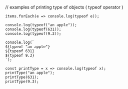 // examples of printing type of objects ( typeof operator ) 

```const items = ["an apple", 631, 9.3];
items.forEach(e => console.log(typeof e));

console.log(typeof("an apple"));
console.log(typeof(631));
console.log(typeof(9.3));

console.log(`
${typeof "an apple"}
${typeof 631}
${typeof 9.3}
`);

const printType = x => console.log(typeof x);
printType("an apple");
printType(631);
printType(9.3);
```
